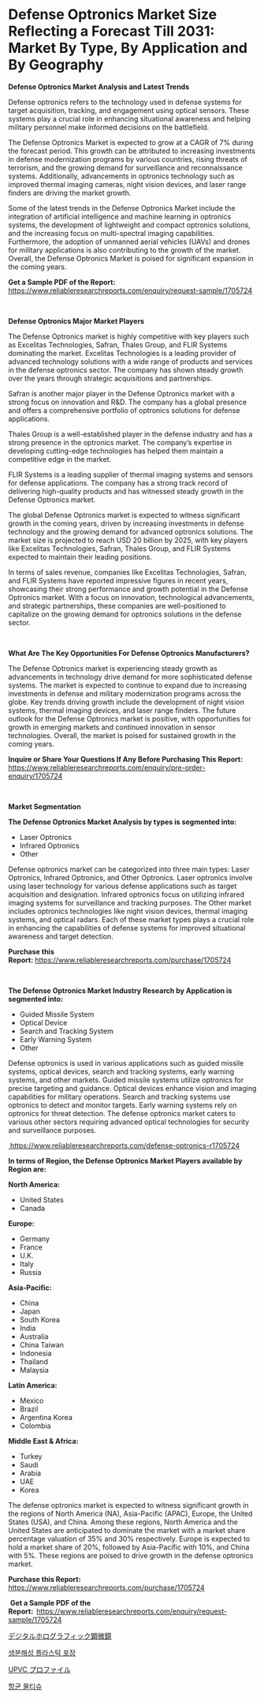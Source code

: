 <p><h1>Defense Optronics Market Size Reflecting a Forecast Till 2031: Market By Type, By Application and By Geography</h1></p><p><strong>Defense Optronics Market Analysis and Latest Trends</strong></p>
<p><p>Defense optronics refers to the technology used in defense systems for target acquisition, tracking, and engagement using optical sensors. These systems play a crucial role in enhancing situational awareness and helping military personnel make informed decisions on the battlefield.</p><p>The Defense Optronics Market is expected to grow at a CAGR of 7% during the forecast period. This growth can be attributed to increasing investments in defense modernization programs by various countries, rising threats of terrorism, and the growing demand for surveillance and reconnaissance systems. Additionally, advancements in optronics technology such as improved thermal imaging cameras, night vision devices, and laser range finders are driving the market growth.</p><p>Some of the latest trends in the Defense Optronics Market include the integration of artificial intelligence and machine learning in optronics systems, the development of lightweight and compact optronics solutions, and the increasing focus on multi-spectral imaging capabilities. Furthermore, the adoption of unmanned aerial vehicles (UAVs) and drones for military applications is also contributing to the growth of the market. Overall, the Defense Optronics Market is poised for significant expansion in the coming years.</p></p>
<p><strong>Get a Sample PDF of the Report:&nbsp;</strong> <a href="https://www.reliableresearchreports.com/enquiry/request-sample/1705724">https://www.reliableresearchreports.com/enquiry/request-sample/1705724</a></p>
<p>&nbsp;</p>
<p><strong>Defense Optronics Major Market Players</strong></p>
<p><p>The Defense Optronics market is highly competitive with key players such as Excelitas Technologies, Safran, Thales Group, and FLIR Systems dominating the market. Excelitas Technologies is a leading provider of advanced technology solutions with a wide range of products and services in the defense optronics sector. The company has shown steady growth over the years through strategic acquisitions and partnerships.</p><p>Safran is another major player in the Defense Optronics market with a strong focus on innovation and R&D. The company has a global presence and offers a comprehensive portfolio of optronics solutions for defense applications.</p><p>Thales Group is a well-established player in the defense industry and has a strong presence in the optronics market. The company’s expertise in developing cutting-edge technologies has helped them maintain a competitive edge in the market.</p><p>FLIR Systems is a leading supplier of thermal imaging systems and sensors for defense applications. The company has a strong track record of delivering high-quality products and has witnessed steady growth in the Defense Optronics market.</p><p>The global Defense Optronics market is expected to witness significant growth in the coming years, driven by increasing investments in defense technology and the growing demand for advanced optronics solutions. The market size is projected to reach USD 20 billion by 2025, with key players like Excelitas Technologies, Safran, Thales Group, and FLIR Systems expected to maintain their leading positions.</p><p>In terms of sales revenue, companies like Excelitas Technologies, Safran, and FLIR Systems have reported impressive figures in recent years, showcasing their strong performance and growth potential in the Defense Optronics market. With a focus on innovation, technological advancements, and strategic partnerships, these companies are well-positioned to capitalize on the growing demand for optronics solutions in the defense sector.</p></p>
<p>&nbsp;</p>
<p><strong>What Are The Key Opportunities For Defense Optronics Manufacturers?</strong></p>
<p><p>The Defense Optronics market is experiencing steady growth as advancements in technology drive demand for more sophisticated defense systems. The market is expected to continue to expand due to increasing investments in defense and military modernization programs across the globe. Key trends driving growth include the development of night vision systems, thermal imaging devices, and laser range finders. The future outlook for the Defense Optronics market is positive, with opportunities for growth in emerging markets and continued innovation in sensor technologies. Overall, the market is poised for sustained growth in the coming years.</p></p>
<p><strong>Inquire or Share Your Questions If Any Before Purchasing This Report:</strong> <a href="https://www.reliableresearchreports.com/enquiry/pre-order-enquiry/1705724">https://www.reliableresearchreports.com/enquiry/pre-order-enquiry/1705724</a></p>
<p>&nbsp;</p>
<p><strong>Market Segmentation</strong></p>
<p><strong>The Defense Optronics Market Analysis by types is segmented into:</strong></p>
<p><ul><li>Laser Optronics</li><li>Infrared Optronics</li><li>Other</li></ul></p>
<p><p>Defense optronics market can be categorized into three main types: Laser Optronics, Infrared Optronics, and Other Optronics. Laser optronics involve using laser technology for various defense applications such as target acquisition and designation. Infrared optronics focus on utilizing infrared imaging systems for surveillance and tracking purposes. The Other market includes optronics technologies like night vision devices, thermal imaging systems, and optical radars. Each of these market types plays a crucial role in enhancing the capabilities of defense systems for improved situational awareness and target detection.</p></p>
<p><strong>Purchase this Report:&nbsp;</strong><a href="https://www.reliableresearchreports.com/purchase/1705724">https://www.reliableresearchreports.com/purchase/1705724</a></p>
<p>&nbsp;</p>
<p><strong>The Defense Optronics Market Industry Research by Application is segmented into:</strong></p>
<p><ul><li>Guided Missile System</li><li>Optical Device</li><li>Search and Tracking System</li><li>Early Warning System</li><li>Other</li></ul></p>
<p><p>Defense optronics is used in various applications such as guided missile systems, optical devices, search and tracking systems, early warning systems, and other markets. Guided missile systems utilize optronics for precise targeting and guidance. Optical devices enhance vision and imaging capabilities for military operations. Search and tracking systems use optronics to detect and monitor targets. Early warning systems rely on optronics for threat detection. The defense optronics market caters to various other sectors requiring advanced optical technologies for security and surveillance purposes.</p></p>
<p><a href="https://www.reliableresearchreports.com/defense-optronics-r1705724">&nbsp;https://www.reliableresearchreports.com/defense-optronics-r1705724</a></p>
<p><strong>In terms of Region, the Defense Optronics Market Players available by Region are:</strong></p>
<p>
    <p> <strong> North America: </strong>
        <ul>
            <li>United States</li>
            <li>Canada</li>
        </ul>
        </p> 
    <p> <strong> Europe: </strong>
        <ul>
            <li>Germany</li>
            <li>France</li>
            <li>U.K.</li>
            <li>Italy</li>
            <li>Russia</li>
        </ul>
        </p> 
    <p> <strong> Asia-Pacific: </strong>
        <ul>
            <li>China</li>
            <li>Japan</li>
            <li>South Korea</li>
            <li>India</li>
            <li>Australia</li>
            <li>China Taiwan</li>
            <li>Indonesia</li>
            <li>Thailand</li>
            <li>Malaysia</li>
        </ul>
        </p> 
    <p> <strong> Latin America: </strong>
        <ul>
            <li>Mexico</li>
            <li>Brazil</li>
            <li>Argentina Korea</li>
            <li>Colombia</li>
        </ul>
        </p> 
    <p> <strong> Middle East & Africa: </strong>
        <ul>
            <li>Turkey</li>
            <li>Saudi</li>
            <li>Arabia</li>
            <li>UAE</li>
            <li>Korea</li>
        </ul>
    </p>
    </p>
<p><p>The defense optronics market is expected to witness significant growth in the regions of North America (NA), Asia-Pacific (APAC), Europe, the United States (USA), and China. Among these regions, North America and the United States are anticipated to dominate the market with a market share percentage valuation of 35% and 30% respectively. Europe is expected to hold a market share of 20%, followed by Asia-Pacific with 10%, and China with 5%. These regions are poised to drive growth in the defense optronics market.</p></p>
<p><strong>Purchase this Report: </strong><a href="https://www.reliableresearchreports.com/purchase/1705724">https://www.reliableresearchreports.com/purchase/1705724</a></p>
<p>&nbsp;<strong>Get a Sample PDF of the Report:&nbsp;&nbsp;</strong><a href="https://www.reliableresearchreports.com/enquiry/request-sample/1705724">https://www.reliableresearchreports.com/enquiry/request-sample/1705724</a></p>
<p><strong></strong></p>
<p><p><a href="https://medium.com/@horaceogisich78/%E3%83%87%E3%82%B8%E3%82%BF%E3%83%AB%E3%83%9B%E3%83%AD%E3%82%B0%E3%83%A9%E3%83%95%E3%82%A3%E3%83%83%E3%82%AF%E9%A1%95%E5%BE%AE%E9%8F%A1%E5%B8%82%E5%A0%B4%E5%B1%95%E6%9C%9B-%E7%94%A3%E6%A5%AD%E6%A6%82%E8%A6%81%E3%81%A8%E4%BA%88%E6%B8%AC-2024%E5%B9%B4%E3%81%8B%E3%82%892031%E5%B9%B4-fdf67cdf6370">デジタルホログラフィック顕微鏡</a></p><p><a href="https://medium.com/@eugenekim6262/%EC%B9%9C%ED%99%98%EA%B2%BD%EC%84%B1-%ED%94%8C%EB%9D%BC%EC%8A%A4%ED%8B%B1-%ED%8F%AC%EC%9E%A5%EC%9E%AC-%EC%8B%9C%EC%9E%A5-%EA%B7%9C%EB%AA%A8-%EC%8B%9C%EC%9E%A5-%EC%A0%84%EB%A7%9D-%EB%B0%8F-%EC%8B%9C%EC%9E%A5-%EC%98%88%EC%B8%A1-2024%EB%85%84%EB%B6%80%ED%84%B0-2031%EB%85%84%EA%B9%8C%EC%A7%80-b07afd3d4bd2">생분해성 플라스틱 포장</a></p><p><a href="https://medium.com/@roberts65david/upvc%E3%83%97%E3%83%AD%E3%83%95%E3%82%A1%E3%82%A4%E3%83%AB%E5%B8%82%E5%A0%B4%E3%81%AE%E5%88%86%E6%9E%90-%E3%82%B0%E3%83%AD%E3%83%BC%E3%83%90%E3%83%AB%E7%94%A3%E6%A5%AD%E3%81%AE%E8%A6%8B%E9%80%9A%E3%81%97%E3%81%A8%E4%BA%88%E6%B8%AC-2024%E5%B9%B4%E3%81%8B%E3%82%892031%E5%B9%B4-d951f98606bc">UPVC プロファイル</a></p><p><a href="https://medium.com/@audieyost2004/%ED%95%AD%EA%B7%A0-%EC%9B%BB-%ED%8B%B0%EC%8A%88-%EC%8B%9C%EC%9E%A5-2031%EB%85%84%EA%B9%8C%EC%A7%80%EC%9D%98-%ED%8A%B8%EB%A0%8C%EB%93%9C-%EC%98%88%EC%B8%A1-%EB%B0%8F-%EA%B2%BD%EC%9F%81-%EB%B6%84%EC%84%9D-b7e1a8ece8a8">항균 물티슈</a></p></p>